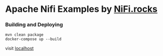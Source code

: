 # Apache Nifi Examples by [NiFi.rocks](http://www.nifi.rocks)

### Building and Deploying

```shell
mvn clean package
docker-compose up --build
```

visit [localhost](http://localhost:8080/nifi)


